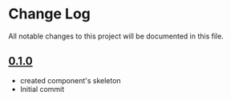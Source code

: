 # Change Log

All notable changes to this project will be documented in this file.

## [0.1.0](https://github.com/code-dot-org/code-dot-org/pull/61143)

* created component's skeleton
* Initial commit